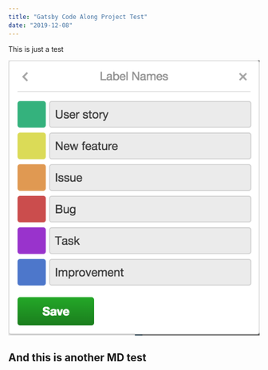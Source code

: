 ```yaml
---
title: "Gatsby Code Along Project Test"
date: "2019-12-08"
---
```


This is just a test

![Image](./image.png)

## And this is another MD test